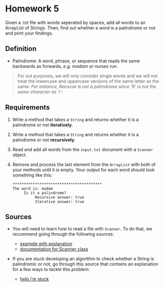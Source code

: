 # Homework 5

Given a .txt file with words seperated by spaces, add all words to an ArrayList of Strings. Then, find out whether a word is a palindrome or not and print your findings.

## Definition
- Palindrome: A word, phrase, or sequence that reads the same backwards as forwards, *e.g. madam or nurses run*.
> For out purposes, we will only consider single words and we will not treat the lowercase and uppercase versions of the same letter as the same. *For instance, Racecar is not a palindrome since 'R' is not the same character as 'r'.*

## Requirements
1. Write a method that takes a `String` and returns whether it is a palindrome or not **iteratively**.
2. Write a method that takes a `String` and returns whether it is a palindrome or not **recursively**.
3. Read and add all words from the `input.txt` document with a `Scanner` object.
4. Remove and process the last element from the `ArrayList` with both of your methods until it is empty. Your output for each word should look something like this:

    ```
    ****************************************
    The word is: madam
         Is it a palindrome?
              Recursive answer: true
              Iterative answer: true
    ```

## Sources
- You will need to learn how to read a file with `Scanner`. To do that, we recommend going through the following sources:
    - [example with explanation](https://www.java67.com/2012/11/how-to-read-file-in-java-using-scanner-example.html)
    - [documentation for Scanner class](https://docs.oracle.com/en/java/javase/18/docs/api/java.base/java/util/Scanner.html)

- If you are stuck developing an algorithm to check whether a String is palindromic or not, go through this source that contains an explanation for a few ways to tackle this problem:
    - [help i'm stuck](https://www.educative.io/blog/algorithms-101-check-string-palindrome)